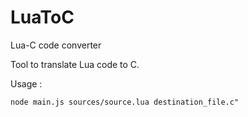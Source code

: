 # LuaToC
Lua-C code converter

Tool to translate Lua code to C.

Usage :

```node main.js sources/source.lua destination_file.c"```
